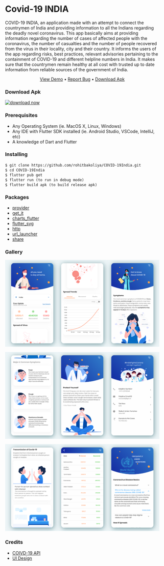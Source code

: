 # Covid-19 INDIA

COVID-19 INDIA, an application made with an attempt to connect the countrymen of India and providing information to all the Indians regarding the deadly novel coronavirus. This app basically aims at providing information regarding the number of cases of affected people with the coronavirus, the number of casualties and the number of people recovered from the virus in their locality, city and their country. It informs the users of the app regarding risks, best practices, relevant advisories pertaining to the containment of COVID-19 and different helpline numbers in India. It makes sure that the countrymen remain healthy at all cost with trusted up to date information from reliable sources of the government of India.

<p align="center">
  <a href="https://www.youtube.com/watch?v=T0BjchqcleE">View Demo</a>
  •
  <a href="https://github.com/rohitbakoliya/COVID-19India/issues">Report Bug</a>
  •
  <a href="https://github.com/rohitbakoliya/covid-19INDIA/raw/master/Covid19-INDIA.apk" download="COVID-19 INDIA.apk" > Download Apk</a>
</p>

### Download Apk

<a href="https://github.com/rohitbakoliya/covid-19INDIA/raw/master/Covid19-INDIA.apk" download="COVID-19 INDIA.apk" > 
<img src="https://img.icons8.com/plumpy/48/000000/download.png" alt="download now"/>
</a>

### Prerequisites

-   Any Operating System (ie. MacOS X, Linux, Windows)
-   Any IDE with Flutter SDK installed (ie. Android Studio, VSCode, IntelliJ, etc)
-   A knowledge of Dart and Flutter

### Installing

```
$ git clone https://github.com/rohitbakoliya/COVID-19India.git
$ cd COVID-19India
$ flutter pub get
$ flutter run (to run in debug mode)
$ flutter build apk (to build release apk)
```

### Packages

-   [provider](https://pub.dev/packages/provider)
-   [get_it](https://pub.dev/packages/get_it)
-   [charts_flutter](https://pub.dev/packages/charts_flutter)
-   [flutter_svg](https://pub.dev/packages/flutter_svg)
-   [http](https://pub.dev/packages/http)
-   [url_launcher](https://pub.dev/packages/url_launcher)
-   [share](https://pub.dev/packages/share)

### Gallery

![banner1](screenshots/banners/1.png)

![banner2](screenshots/banners/2.png)

![banner3](screenshots/banners/3.png)

### Credits

-   [COIVD-19 API](https://github.com/covid19india/api)
-   [UI Design](https://www.uplabs.com/posts/coronavirus-information-concept)
